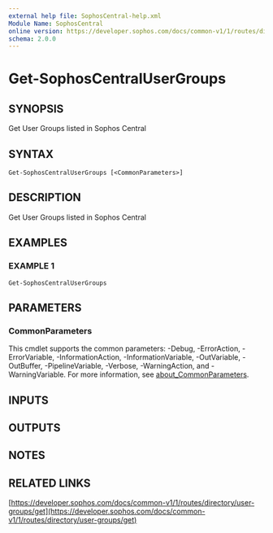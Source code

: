 ```yaml
---
external help file: SophosCentral-help.xml
Module Name: SophosCentral
online version: https://developer.sophos.com/docs/common-v1/1/routes/directory/user-groups/get
schema: 2.0.0
---
```


# Get-SophosCentralUserGroups

## SYNOPSIS
Get User Groups listed in Sophos Central

## SYNTAX

```
Get-SophosCentralUserGroups [<CommonParameters>]
```

## DESCRIPTION
Get User Groups listed in Sophos Central

## EXAMPLES

### EXAMPLE 1
```
Get-SophosCentralUserGroups
```

## PARAMETERS

### CommonParameters
This cmdlet supports the common parameters: -Debug, -ErrorAction, -ErrorVariable, -InformationAction, -InformationVariable, -OutVariable, -OutBuffer, -PipelineVariable, -Verbose, -WarningAction, and -WarningVariable. For more information, see [about_CommonParameters](http://go.microsoft.com/fwlink/?LinkID=113216).

## INPUTS

## OUTPUTS

## NOTES

## RELATED LINKS

[https://developer.sophos.com/docs/common-v1/1/routes/directory/user-groups/get](https://developer.sophos.com/docs/common-v1/1/routes/directory/user-groups/get)

